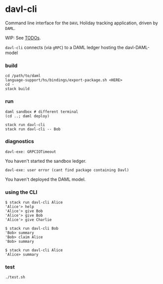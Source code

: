 # davl-cli

Command line interface for the `DAVL` Holiday tracking application, driven by `DAML`.

WIP: See [TODOs](/cli/TODO.md).

`davl-cli` connects (via `gRPC`) to a DAML ledger  hosting the davl-DAML-model

### build

    cd /path/to/daml
    language-support/hs/bindings/export-package.sh <HERE>
    cd -
    stack build

### run

    daml sandbox # different terminal
    (cd ..; daml deploy)

    stack run davl-cli
    stack run davl-cli -- Bob

### diagnostics

    davl-exe: GRPCIOTimeout
You haven't started the sandbox ledger.

    davl-exe: user error (cant find package containing Davl)
You haven't deployed the DAML model.


### using the CLI

    $ stack run davl-cli Alice
    'Alice'> help
    'Alice'> give Bob
    'Alice'> give Bob
    'Alice'> give Charlie

    $ stack run davl-cli Bob
    'Bob> summary
    'Bob> claim Alice
    'Bob> summary

    $ stack run davl-cli Alice
    'Alice> summary

### test

    ./test.sh
